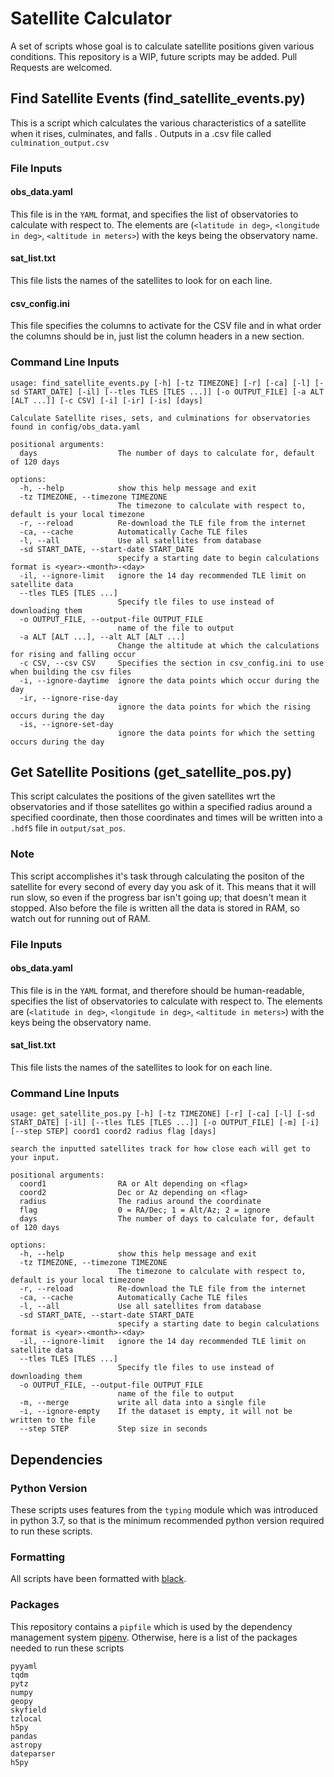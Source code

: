# Satellite Calculator 
A set of scripts whose goal is to calculate satellite positions given various conditions. This repository is a WIP, future scripts may be added. Pull Requests are welcomed.


## Find Satellite Events (find_satellite_events.py)

This is a script which calculates the various characteristics of a satellite when it rises, culminates, and falls . Outputs in a .csv file called `culmination_output.csv`

### File Inputs
#### obs_data.yaml
This file is in the `YAML` format, and specifies the list of observatories to calculate with respect to. The elements are (`<latitude in deg>`, `<longitude in deg>`, `<altitude in meters>`) with the keys being the observatory name.

#### sat_list.txt
This file lists the names of the satellites to look for on each line.

#### csv_config.ini
This file specifies the columns to activate for the CSV file and in what order the columns should be in, just list the column headers in a new section.

### Command Line Inputs
```
usage: find_satellite_events.py [-h] [-tz TIMEZONE] [-r] [-ca] [-l] [-sd START_DATE] [-il] [--tles TLES [TLES ...]] [-o OUTPUT_FILE] [-a ALT [ALT ...]] [-c CSV] [-i] [-ir] [-is] [days]

Calculate Satellite rises, sets, and culminations for observatories found in config/obs_data.yaml

positional arguments:
  days                  The number of days to calculate for, default of 120 days

options:
  -h, --help            show this help message and exit
  -tz TIMEZONE, --timezone TIMEZONE
                        The timezone to calculate with respect to, default is your local timezone
  -r, --reload          Re-download the TLE file from the internet
  -ca, --cache          Automatically Cache TLE files
  -l, --all             Use all satellites from database
  -sd START_DATE, --start-date START_DATE
                        specify a starting date to begin calculations format is <year>-<month>-<day>
  -il, --ignore-limit   ignore the 14 day recommended TLE limit on satellite data
  --tles TLES [TLES ...]
                        Specify tle files to use instead of downloading them
  -o OUTPUT_FILE, --output-file OUTPUT_FILE
                        name of the file to output
  -a ALT [ALT ...], --alt ALT [ALT ...]
                        Change the altitude at which the calculations for rising and falling occur
  -c CSV, --csv CSV     Specifies the section in csv_config.ini to use when building the csv files
  -i, --ignore-daytime  ignore the data points which occur during the day
  -ir, --ignore-rise-day
                        ignore the data points for which the rising occurs during the day
  -is, --ignore-set-day
                        ignore the data points for which the setting occurs during the day
```

## Get Satellite Positions (get_satellite_pos.py)
This script calculates the positions of the given satellites wrt the observatories and if those satellites go within a specified radius around a specified coordinate, then those coordinates and times will be written into a `.hdf5` file in `output/sat_pos`. 

### Note
This script accomplishes it's task through calculating the positon of the satellite for every second of every day you ask of it. This means that it will run slow, so even if the progress bar isn't going up; that doesn't mean it stopped. Also before the file is written all the data is stored in RAM, so watch out for running out of RAM.

### File Inputs

#### obs_data.yaml
This file is in the `YAML` format, and therefore should be human-readable, specifies the list of observatories to calculate with respect to. The elements are (`<latitude in deg>`, `<longitude in deg>`, `<altitude in meters>`) with the keys being the observatory name.

#### sat_list.txt
This file lists the names of the satellites to look for on each line.

### Command Line Inputs
```
usage: get_satellite_pos.py [-h] [-tz TIMEZONE] [-r] [-ca] [-l] [-sd START_DATE] [-il] [--tles TLES [TLES ...]] [-o OUTPUT_FILE] [-m] [-i] [--step STEP] coord1 coord2 radius flag [days]

search the inputted satellites track for how close each will get to your input.

positional arguments:
  coord1                RA or Alt depending on <flag>
  coord2                Dec or Az depending on <flag>
  radius                The radius around the coordinate
  flag                  0 = RA/Dec; 1 = Alt/Az; 2 = ignore
  days                  The number of days to calculate for, default of 120 days

options:
  -h, --help            show this help message and exit
  -tz TIMEZONE, --timezone TIMEZONE
                        The timezone to calculate with respect to, default is your local timezone
  -r, --reload          Re-download the TLE file from the internet
  -ca, --cache          Automatically Cache TLE files
  -l, --all             Use all satellites from database
  -sd START_DATE, --start-date START_DATE
                        specify a starting date to begin calculations format is <year>-<month>-<day>
  -il, --ignore-limit   ignore the 14 day recommended TLE limit on satellite data
  --tles TLES [TLES ...]
                        Specify tle files to use instead of downloading them
  -o OUTPUT_FILE, --output-file OUTPUT_FILE
                        name of the file to output
  -m, --merge           write all data into a single file
  -i, --ignore-empty    If the dataset is empty, it will not be written to the file
  --step STEP           Step size in seconds
```
## Dependencies
### Python Version
These scripts uses features from the `typing` module which was introduced in python 3.7, so that is the minimum recommended python version required to run these scripts. 
### Formatting
All scripts have been formatted with [black](https://github.com/psf/black).
### Packages
This repository contains a `pipfile` which is used by the dependency management system [pipenv](https://pipenv.pypa.io/en/latest/). Otherwise, here is a list of the packages needed to run these scripts
```
pyyaml
tqdm
pytz
numpy
geopy
skyfield
tzlocal
h5py
pandas
astropy
dateparser
h5py
```
